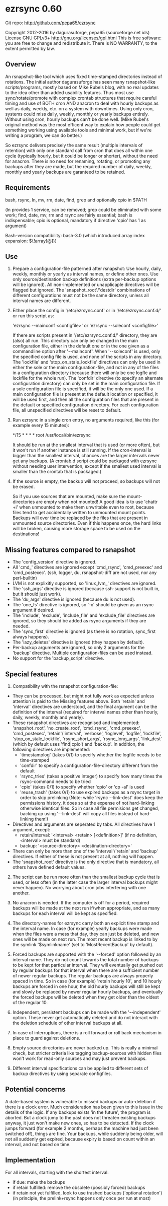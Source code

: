 
# ezrsync 0.60

 Git repo: http://github.com/pepa65/ezrsync

 Copyright 2012-2016 by dagurasuforge, pepa65 (sourceforge.net ids)
 License GNU GPLv3+  <http://gnu.org/licenses/gpl.html>
 This is free software: you are free to change and redistribute it.
 There is NO WARRANTY, to the extent permitted by law.

## Overview

 An rsnapshot-like tool which uses fixed time-stamped directories instead of rotations.
 The initial author dagurasuforge has seen many rsnapshot-like scripts/programs, mostly based on Mike Rubels blog,
 with no real updates to the idea other than added usability features. Thus most use sync/rotate/promote
 with complex crontab structures that require careful timing and use of BOTH cron AND anacron
 to deal with hourly backups as well as daily, weekly, etc. on a system with downtimes.
 Using only cron, systems could miss daily, weekly, monthly or yearly backups entirely.
 Without using cron, hourly backups can't be done well.
 (Mike Rubel's original method was the most efficent way to explain how people could get something working
 using available tools and minimal work, but if we're writing a program, we can do better.)

 So ezrsync delivers precisely the same result (multiple intervals of retention) with only one standard call
 from cron that does all within one cycle (typically hourly, but it could be longer or shorter),
 without the need for anacron. There is no need for renaming, rotating, or promoting any backups after
 they are made, but the required number of daily, weekly, monthly and yearly backups are garanteed to be retained.


## Requirements

 bash, rsync, ln, mv, rm, date, find, grep and optionally cpio in $PATH

 (ln provides 1 service, can be removed; grep could be eliminated with some work;
  find, date, mv, rm and rsync are fairly essential; bash is indispensable;
  cpio is optional, mandatory if directive 'cpio' has 1 as argument)

 Bash-version compatibility: bash-3.0 (which introduced array index expansion: ${!array[@]})


## Use

 1. Prepare a configuration-file patterned after rsnapshot:
    Use hourly, daily, weekly, monthly or yearly as interval names, or define other ones.
    Use only source/destination backup definitions (extra per-backup options will be ignored).
    All non-implemented or unapplicaple directives will be flagged but ignored.
    The 'snapshot_root'/'destdir' combinations of different configurations must not be the same directory,
    unless all interval names are different.

 2. Either place the config in '/etc/ezrsync.conf' or in '/etc/ezrsync.conf.d/' or run this script as:

    'ezrsync --mainconf &lt;configfile&gt;'  or  'ezrsync --soleconf &lt;configfile&gt;'

    If there are scripts present in '/etc/ezrsync.conf.d/' directory, they are (also) all run. This directory
    can only be changed in the main configuration file, either in the default one or in the one given
    as a commandline option after '--mainconf'.
     When '--soleconf' is used, only the specified config file is used, and none of the scripts in any directory.
    The 'lockfile' and 'stop_on_stale_lockfile' directives can only be used in either the sole or the main
    configuration-file, and not in any of the files in a configuration directory (because there will only be
    one logfle and lockfile for the whole run).
    The 'confdir' directive (to specify an alternate configuration directory) can only be set in
    the main configuration file. If a sole configuration file is specified, it will be the only one used.
    If a main configuration file is present at the default location or specified, it will be used first,
    and then all the configuration files that are present in the default or specified configuration directory.
    For each configuration file, all unspecified directives will be reset to default.

 3. Run ezrsync in a single cron entry, no arguments required, like this (for example every 15 minutes):

	   */15 * * * *  root  /usr/local/bin/ezrsync

	   It should be run at the smallest interval that is used (or more often), but it won't run if another instance 
    is still running. If the cron-interval is bigger than the smallest interval, chances are the larger intervals
    never get any backups. (A crontab.d script could be packaged with ezrsync without needing user intervention,
    except if the smallest used interval is smaller than the crontab that is packaged.)

 4. If the source is empty, the backup will not proceed, so backups will not be erased.

    So if you use sources that are mounted, make sure the mount-directories are empty when not mounted!
    A good idea is to use 'chattr +i' when unmounted to make them unwritable even to root, because
    files tend to get accidentally written to unmounted mount points. Backups will over time be replaced
    by the files that are present in unmounted source directories. Even if this happens once, the hard links
    will be broken, causing more storage space to be used on the destinations!


## Missing features compared to rsnapshot

 - The 'config_version' directive is ignored.
 - All 'cmd_' directives are ignored except 'cmd_rsync', 'cmd_preexec' and 'cmd_postexec'.
   (ssh, logger, du, rsnapshot-diff are not used, nor any perl-builtin)
 - LVM is not explixitly supported, so 'linux_lvm_' directives are ignored.
 - The 'ssh_args' directive is ignored (because ssh-support is not built in, but it should just work).
 - The 'du_args' directive is ignored (because du is not used).
 - The 'one_fs' directive is ignored, so '-x' should be given as an rsync argument if desired.
 - The 'include', 'exclude', 'include_file' and 'exclude_file' directives are ignored, so they should be
   added as rsync arguments if they are needed.
 - The 'sync_first' directive is ignored (as there is no rotation, sync_first always happens).
 - The 'lazy_deletes' directive is ignored (they happen by default).
 - Per-backup arguments are ignored, so only 2 arguments for the 'backup' directive.
   Multiple configuration-files can be used instead.
 - No support for the 'backup_script' directive.


## Special features

 1. Compatibility with the rsnapshot configuration-file:
   - They can be processed, but might not fully work as expected unless attention is paid to the Missing features
     above. Both 'retain' and 'interval' directives are understood, and the final argument can be the definition of
     the interval (required for interval names other than hourly, daily, weekly, monthly and yearly).
   - These rsnapshot directives are recognised and implemented: 'snapshot_root', 'no_create_root', 'cmd_rsync',
     'cmd_preexec', 'cmd_postexec', 'retain'/'interval', 'verbose', 'loglevel', 'logfile', 'lockfile', 'stop_on_stale_lockfile',
     'rsync_short_args', 'rsync_long_args', 'link_dest' (which by default uses 'find|cpio') and 'backup'.
     In addition, the following directives are implemented:
     - 'timestamplog' (takes 0/1) to specify whether the logfile needs to be time-stamped
     - 'confdir' to specify a configuration-file-directory different from the default
     - 'rsync_tries' (takes a positive integer) to specify how many times the rsync-command needs to be tried
     - 'cpio' (takes 0/1) to specify whether 'cpio' or 'cp -al' is used
     - 'reuse_trash' (takes 0/1) to use expired backups as a rsync target in order to skip prelinking
     (Note: while 'rsync --link-dest' does keep the permissions history, it does so at the expense of
     not hard-linking otherwise identical files. So in case all file permisions get changed,
     backing up using '--link-dest' will copy all files instead of hard-linking them!)
   - Directives and arguments are seperated by tabs. All directives have 1 argument, except:
     - retain/interval: '&lt;interval&gt; &lt;retain&gt; [&lt;definition&gt;]' (if no definition, &lt;interval&gt; must be standard)
     - backup: '&lt;source-directory&gt; &lt;destination-directory&gt;'
   - There can only be more than one of the 'interval'/'retain' and 'backup' directives.
     If either of these is not present at all, nothing will happen.
   - The 'snapshot_root' directive is the only directive that is mandatory, all others have defined default values.

 2. The script can be run more often than the smallest backup cycle that is used, or less often (in the latter case
    the larger interval backups might never happen). No worrying about cron jobs interfering with one another.

 3. No anacron is needed. If the computer is off for a period, required backups will be made at the next run
    if/when appropriate, and as many backups for each interval will be kept as specified.

 4. The directory-names for ezrsync carry both an explicit time stamp and the interval name.
    In case (for example) yearly backups were made when the files were a mess that day, they can
    just be deleted, and new ones will be made on next run.
    The most recent backup is linked to by the symlink '$symlinkname' (set to 'MostRecentBackup' by default).

 5. Forced backups are supported with the '--forced' option followed by an interval name.
    They do not count towards the total number of backups to be kept for that particular interval.
    They will eventually get pushed out by regular backups for that interval when there are a
    sufficient number of newer regular backups. The regular backups are always properly spaced in time.
    So in case (for example) 'retain hourly 10', and 10 hourly backups are forced in one hour, the old
    hourly backups will still be kept and slowly be replaced by newer regular hourly backups, and
    eventually the forced backups will be deleted when they get older than the oldest of the regular 10.

 6. Independent, persistent backups can be made with the '--independent' option. These never get automatically deleted
    and do not interact with the deletion schedule of other interval backups at all.

 7. In case of interruptions, there is a roll forward or roll back mechanism in place
     to guard against deletions.

 8. Empty source directories are never backed up. This is really a minimal check, but stricter criteria
    like tagging backup-sources with hidden files won't work for read-only sources and may just prevent backups.

 9. Different interval specifications can be applied to different sets of backup directives
    by using separate configfiles.


## Potential concerns

 A date-based system is vulnerable to missed backups or auto-deletion if there is a clock error.
 Much consideration has been given to this issue in the details of the logic.
 If any backups exists 'in the future', the program is aborted. But a clock jump to the past
 does not threaten existing backups anyway, it just won't make new ones, so has to be detected.
 If the clock jumps forward (for example 2 months, perhaps the machine had just been switched off),
 things are fine. Your backups, while suddenly being older, will not all suddenly get expired,
 because expiry is based on count within an interval, and not based on time.


## Implementation

 For all intervals, starting with the shortest interval:

 - if due: make the backups
 - if retain fulfilled: remove the obsolete (possibly forced) backups
 - if retain not yet fulfilled, look to use trashed backups ('optional rotation')
   (in principle, the prelink+rsync happens only once per run at most)


